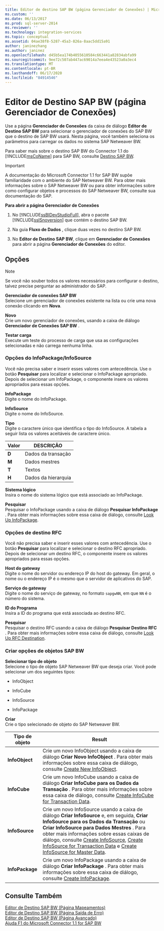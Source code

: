 ```yaml
---
title: Editor de destino SAP BW (página Gerenciador de Conexões) | Microsoft Docs
ms.custom: ''
ms.date: 06/13/2017
ms.prod: sql-server-2014
ms.reviewer: ''
ms.technology: integration-services
ms.topic: conceptual
ms.assetid: 04ae38f8-5287-45a3-826a-8aac5dd15a91
author: janinezhang
ms.author: janinez
ms.openlocfilehash: d45b5ea174b4055610584c663441a82834abfa99
ms.sourcegitcommit: 9ee72c507ab447ac69014a7eea4e43523a0a3ec4
ms.translationtype: MT
ms.contentlocale: pt-BR
ms.lasthandoff: 06/17/2020
ms.locfileid: "84914546"
---
```

# <a name="sap-bw-destination-editor-connection-manager-page"></a>Editor de Destino SAP BW (página Gerenciador de Conexões)
  Use a página **Gerenciador de Conexões** da caixa de diálogo **Editor de Destino SAP BW** para selecionar o gerenciador de conexões do SAP BW que o destino de SAP BW usará. Nesta página, você também seleciona os parâmetros para carregar os dados no sistema SAP Netweaver BW.  
  
 Para saber mais sobre o destino SAP BW do Connector 1.1 do [!INCLUDE[msCoName](../../includes/msconame-md.md)] para SAP BW, consulte [Destino SAP BW](sap-bw-destination.md).  
  
> [!IMPORTANT]  
>  A documentação do Microsoft Connector 1.1 for SAP BW supõe familiaridade com o ambiente do SAP Netweaver BW. Para obter mais informações sobre o SAP Netweaver BW ou para obter informações sobre como configurar objetos e processos do SAP Netweaver BW, consulte sua documentação do SAP.  
  
 **Para abrir a página Gerenciador de Conexões**  
  
1.  No [!INCLUDE[ssBIDevStudioFull](../../includes/ssbidevstudiofull-md.md)], abra o pacote [!INCLUDE[ssISnoversion](../../includes/ssisnoversion-md.md)] que contém o destino SAP BW.  
  
2.  Na guia **Fluxo de Dados** , clique duas vezes no destino SAP BW.  
  
3.  No **Editor de Destino SAP BW**, clique em **Gerenciador de Conexões** para abrir a página **Gerenciador de Conexões** do editor.  
  
## <a name="options"></a>Opções  
  
> [!NOTE]  
>  Se você não souber todos os valores necessários para configurar o destino, talvez precise perguntar ao administrador do SAP.  
  
 **Gerenciador de conexões SAP BW**  
 Selecione um gerenciador de conexões existente na lista ou crie uma nova conexão clicando em **Nova**.  
  
 **Novo**  
 Crie um novo gerenciador de conexões, usando a caixa de diálogo **Gerenciador de Conexões SAP BW** .  
  
 **Testar carga**  
 Execute um teste do processo de carga que usa as configurações selecionadas e não carrega nenhuma linha.  
  
### <a name="infopackageinfosource-options"></a>Opções do InfoPackage/InfoSource  
 Você não precisa saber e inserir esses valores com antecedência. Use o botão **Pesquisar** para localizar e selecionar o InfoPackage apropriado. Depois de selecionar um InfoPackage, o componente insere os valores apropriados para essas opções.  
  
 **InfoPackage**  
 Digite o nome do InfoPackage.  
  
 **InfoSource**  
 Digite o nome do InfoSource.  
  
 **Tipo**  
 Digite o caractere único que identifica o tipo do InfoSource. A tabela a seguir lista os valores aceitáveis de caractere único.  
  
|Valor|DESCRIÇÃO|  
|-----------|-----------------|  
|**D**|Dados da transação|  
|**M**|Dados mestres|  
|**T**|Textos|  
|**H**|Dados da hierarquia|  
  
 **Sistema lógico**  
 Insira o nome do sistema lógico que está associado ao InfoPackage.  
  
 **Pesquisar**  
 Pesquisar o InfoPackage usando a caixa de diálogo **Pesquisar InfoPackage** . Para obter mais informações sobre essa caixa de diálogo, consulte [Look Up InfoPackage](look-up-infopackage.md).  
  
### <a name="rfc-destination-options"></a>Opções de destino RFC  
 Você não precisa saber e inserir esses valores com antecedência. Use o botão **Pesquisar** para localizar e selecionar o destino RFC apropriado. Depois de selecionar um destino RFC, o componente insere os valores apropriados para essas opções.  
  
 **Host do gateway**  
 Digite o nome do servidor ou endereço IP do host do gateway. Em geral, o nome ou o endereço IP é o mesmo que o servidor de aplicativos do SAP.  
  
 **Serviço do gateway**  
 Digite o nome do serviço de gateway, no formato `sapgwNN`, em que `NN` é o número do sistema.  
  
 **ID do Programa**  
 Insira a ID do programa que está associada ao destino RFC.  
  
 **Pesquisar**  
 Pesquisar o destino RFC usando a caixa de diálogo **Pesquisar Destino RFC** . Para obter mais informações sobre essa caixa de diálogo, consulte [Look Up RFC Destination](look-up-rfc-destination.md).  
  
### <a name="create-sap-bw-objects-options"></a>Criar opções de objetos SAP BW  
 **Selecionar tipo de objeto**  
 Selecione o tipo de objeto SAP Netweaver BW que deseja criar. Você pode selecionar um dos seguintes tipos:  
  
-   InfoObject  
  
-   InfoCube  
  
-   InfoSource  
  
-   InfoPackage  
  
 **Criar**  
 Crie o tipo selecionado de objeto do SAP Netweaver BW.  
  
|Tipo de objeto|Result|  
|-----------------|------------|  
|**InfoObject**|Crie um novo InfoObject usando a caixa de diálogo **Criar Novo InfoObject** . Para obter mais informações sobre essa caixa de diálogo, consulte [Create New InfoObject](create-new-infoobject.md).|  
|**InfoCube**|Crie um novo InfoCube usando a caixa de diálogo **Criar InfoCube para os Dados da Transação** . Para obter mais informações sobre essa caixa de diálogo, consulte [Create InfoCube for Transaction Data](create-infocube-for-transaction-data.md).|  
|**InfoSource**|Crie um novo InfoSource usando a caixa de diálogo **Criar InfoSource** e, em seguida, **Criar InfoSource para os Dados da Transação** ou **Criar InfoSource para Dados Mestres** . Para obter mais informações sobre essas caixas de diálogo, consulte [Create InfoSource](create-infosource.md), [Create InfoSource for Transaction Data](create-infosource-for-transaction-data.md) e [Create InfoSource for Master Data](create-infosource-for-master-data.md).|  
|**InfoPackage**|Crie um novo InfoPackage usando a caixa de diálogo **Criar InfoPackage** . Para obter mais informações sobre essa caixa de diálogo, consulte [Create InfoPackage](create-infopackage.md).|  
  
## <a name="see-also"></a>Consulte Também  
 [Editor de Destino SAP BW &#40;Página Mapeamentos&#41;](sap-bw-destination-editor-mappings-page.md)   
 [Editor de Destino SAP BW &#40;Página Saída de Erro&#41;](sap-bw-destination-editor-error-output-page.md)   
 [Editor de Destino SAP BW &#40;Página Avançado&#41;](sap-bw-destination-editor-advanced-page.md)   
 [Ajuda F1 do Microsoft Connector 1.1 for SAP BW](../microsoft-connector-for-sap-bw-f1-help.md)  
  
  
